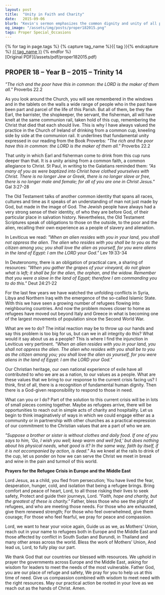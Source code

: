 ```yaml
---
layout: post
title:  "Unity in Faith and Charity"
date:   2015-09-06
blurb: "Kevin's sermon emphasizes the common dignity and unity of all people before God, regardless of social status. He draws from the Book of Proverbs and the teachings of St. Paul to highlight the Christian value of treating everyone as equals in Christ. The sermon also addresses the refugee crisis, urging the congregation to remember their own history of exile and to respond with compassion and practical support to those in need."
og_image: "/assets/img/posts/proper182015.png"
tags: Proper Special_Occasions
---    
```

<div class="tag-pills">
  {% for tag in page.tags %}
    {% capture tag_name %}{{ tag }}{% endcapture %}
    <a href="{{ site.baseurl }}/tag/{{ tag_name | slugify }}" class="tag-pill">{{ tag_name }}</a>
  {% endfor %}
</div>
[Original PDF](/assets/pdf/proper182015.pdf)

## PROPER 18 – Year B – 2015 – Trinity 14

_"The rich and the poor have this in common: the LORD is the maker of them all."_ Proverbs 22.2

As you look around the Church, you will see remembered in the windows and in the tablets on the walls a wide range of people who in the past have been part and parcel of the life of this Parish. But all of them, be they the Earl, the barrister, the shopkeeper, the servant, the fisherman, all will have knelt at the same communion rail, taken hold of this cup, remembering the Christ that died that each should live. This is why I have always valued the practice in the Church of Ireland of drinking from a common cup, kneeling side by side at the communion rail. It underlines that fundamental unity expressed in our reading from the Book Proverbs: _"The rich and the poor have this in common: the LORD is the maker of them all."_ Proverbs 22.2

That unity in which Earl and fisherman come to drink from this cup runs deeper than that. It is a unity arising from a common faith, a common allegiance to Christ. St Paul, in writing to the Galatians reminded them: _"As many of you as were baptized into Christ have clothed yourselves with Christ. There is no longer Jew or Greek, there is no longer slave or free, there is no longer male and female; for all of you are one in Christ Jesus."_ Gal 3:27-28

The Old Testament talks of another common identity that spans all races, cultures and time as it speaks of an understanding of man not just made by God, but made in the image of God. The Jewish people have always had a very strong sense of their identity, of who they are before God, of their particular place in salvation history. Nevertheless, the Old Testament Scriptures speak of obligations to those on the outside, to the poor and the alien, recalling their own experience as a people of slavery and alienation.

In Leviticus we read: _"When an alien resides with you in your land, you shall not oppress the alien. The alien who resides with you shall be to you as the citizen among you; you shall love the alien as yourself, for you were aliens in the land of Egypt: I am the LORD your God."_ Lev 19:33-34

In Deuteronomy, there is an obligation of practical care, a sharing of resources: _"When you gather the grapes of your vineyard, do not glean what is left; it shall be for the alien, the orphan, and the widow. Remember that you were a slave in the land of Egypt; therefore I am commanding you to do this."_ Deut 24:21-22

For the last few years we have watched the unfolding conflicts in Syria, Libya and Northern Iraq with the emergence of the so-called Islamic State. With this we have seen a growing number of refugees flowing into neighbouring countries. And now the problem moves closer to home as refugees have moved out beyond Italy and Greece in what is becoming one of the largest movements of population since the Second World War.

What are we to do? The initial reaction may be to throw up our hands and say this problem is too big for us, but can we in all integrity do this? What would it say about us as a people? This is where I find the injunction in Leviticus very pertinent. _"When an alien resides with you in your land, you shall not oppress the alien. The alien who resides with you shall be to you as the citizen among you; you shall love the alien as yourself, for you were aliens in the land of Egypt: I am the LORD your God."_

Our Christian heritage, our own national experience of exile have all contributed to who we are as a nation, to our values as a people. What are these values that we bring to our response to the current crisis facing us? I think, first of all, there is a recognition of fundamental human dignity. Then there is a God-given responsibility to respond to those in need.

What can you or I do? Part of the solution to this current crisis will be in lots of small pieces coming together. Maybe as refugees arrive, there will be opportunities to reach out in simple acts of charity and hospitality. Let us begin to think imaginatively of ways in which we could engage either as a community or in partnership with other churches as a practical expression of our commitment to the Christian values that are a part of who we are.

_"Suppose a brother or sister is without clothes and daily food. If one of you says to him, 'Go, I wish you well; keep warm and well fed,' but does nothing about his physical needs, what good is it? In the same way, faith by itself, if it is not accompanied by action, is dead."_ As we kneel at the rails to drink of the cup, let us ponder on how we can serve the Christ we meet in bread and wine in the pain and turmoil of this world.

**Prayers for the Refugee Crisis in Europe and the Middle East**

Lord Jesus, as a child, you fled from persecution; You have lived the fear, desperation, hunger, cold, and isolation that being a refugee brings. Bring comfort and peace of heart, Lord, to all those risking their lives to seek safety, Protect and guide their journeys, Lord. _"Faith, hope and charity, but the greatest of these is charity."_ Father, bless those who see the plight of refugees, and who are meeting those needs. For those who are exhausted, give them renewed strength; For those who feel overwhelmed, give them courage; For those who feel fearful, we pray for peace and compassion.

Lord, we want to hear your voice again, Guide us as we, as Mothers’ Union, reach out in your name to refugees both in Europe and the Middle East and those affected by conflict in South Sudan and Burundi, in Thailand and many other areas across the world. Bless the work of Mothers’ Union, And lead us, Lord, to fully play our part.

We thank God that our countries our blessed with resources. We uphold in prayer the governments across Europe and the Middle East, asking for wisdom for leaders to meet the needs of the most vulnerable. Father God, you are our place of refuge and safety, We pray for you to help us at this time of need. Give us compassion combined with wisdom to meet need with the right resources. May our practical action be rooted in your love as we reach out as the hands of Christ. Amen.
